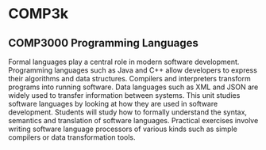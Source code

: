 # COMP3k
## COMP3000 Programming Languages 

Formal languages play a central role in modern software development. Programming languages such as Java and C++ allow developers to express their algorithms and data structures. Compilers and interpreters transform programs into running software. Data languages such as XML and JSON are widely used to transfer information between systems. This unit studies software languages by looking at how they are used in software development. Students will study how to formally understand the syntax, semantics and translation of software languages. Practical exercises involve writing software language processors of various kinds such as simple compilers or data transformation tools.
